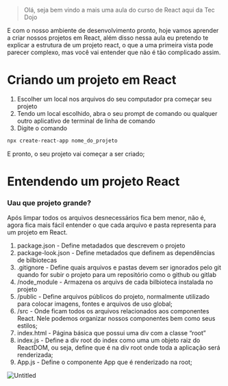 > Olá, seja bem vindo a mais uma aula do curso de React aqui da Tec Dojo

E com o nosso ambiente de desenvolvimento pronto, hoje vamos aprender a criar nossos projetos em React, além disso nessa aula eu pretendo te explicar a estrutura de um projeto react, o que a uma primeira vista pode parecer complexo, mas você vai entender que não é tão complicado assim.
> 

# Criando um projeto em React

1. Escolher um local nos arquivos do seu computador pra começar seu projeto
1. Tendo um local escolhido, abra o seu prompt de comando ou qualquer outro aplicativo de terminal de linha de comando
1. Digite o comando

```bash
npx create-react-app nome_do_projeto
```

E pronto, o seu projeto vai começar a ser criado;

# Entendendo um projeto React

### Uau que projeto grande?

Após limpar todos os arquivos desnecessários fica bem menor, não é, agora fica mais fácil entender o que cada arquivo e pasta representa para um projeto em React.

1. package.json - Define metadados que descrevem o projeto
1. package-look.json - Define metadados que definem as dependências de bilbiotecas
1. .gitignore - Define quais arquivos e pastas devem ser ignorados pelo git quando for subir o projeto para um repositório como o github ou gitlab
1. /node_module - Armazena os arquivs de cada bilbioteca instalada no projeto
1. /public - Define arquivos públicos do projeto, normalmente utilizado para colocar imagens, fontes e arquivos de uso global;
1. /src - Onde ficam todos os arquivos relacionados aos componentes React. Nele podemos organizar nossos componentes bem como seus estilos;
1. index.html - Página básica que possui uma div com a classe “root”
1. index.js - Define a div root do index como uma um objeto raiz do ReactDOM, ou seja, define que é na div root onde toda a aplicação será renderizada;
1. App.js - Define o componente App que é renderizado na root;

![Untitled](https://prod-files-secure.s3.us-west-2.amazonaws.com/84690a93-767f-46ce-9ba9-cfbe6f5ef0a1/488e858d-4d35-4345-98d9-b0b3ca7dceeb/Untitled.png)
